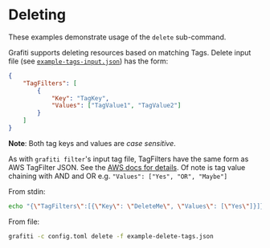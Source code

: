 # Deleting

These examples demonstrate usage of the `delete` sub-command.

Grafiti supports deleting resources based on matching Tags. Delete input file (see [`example-tags-input.json`][file-example-tags-input]) has the form:

```json
{
	"TagFilters": [
		{
			"Key": "TagKey",
			"Values": ["TagValue1", "TagValue2"]
		}
	]
}
```

**Note**: Both tag keys and values are _case sensitive_.

As with `grafiti filter`'s input tag file, TagFilters have the same form as AWS TagFilter JSON. See the [AWS docs for details](aws-docs-rgta-tagfilter). Of note is tag value chaining with AND and OR e.g. `"Values": ["Yes", "OR", "Maybe"]`

From stdin:
```sh
echo "{\"TagFilters\":[{\"Key\": \"DeleteMe\", \"Values\": [\"Yes\"]}]}" | grafiti -c config.toml delete
```
From file:
```sh
grafiti -c config.toml delete -f example-delete-tags.json
```

[aws-docs-rgta-tagfilter]: http://docs.aws.amazon.com/resourcegroupstagging/latest/APIReference/API_TagFilter.html

[file-example-tags-input]: ../example-tags-input.json
